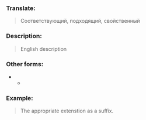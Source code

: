 ### Translate:
>Соответствующий, подходящий, свойственный
### Description:
>English description 

### Other forms:
* *
### Example:
>The appropriate extenstion as a suffix.
